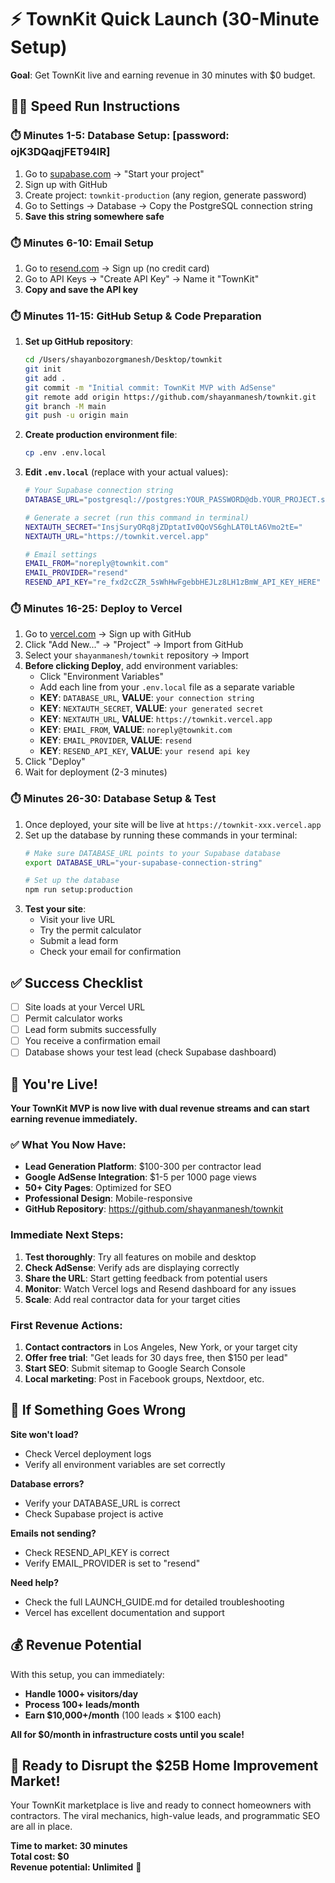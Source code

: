 # ⚡ TownKit Quick Launch (30-Minute Setup)

**Goal**: Get TownKit live and earning revenue in 30 minutes with $0 budget.

## 🏃‍♂️ Speed Run Instructions

### ⏱️ Minutes 1-5: Database Setup: [password: ojK3DQaqjFET94IR]
1. Go to [supabase.com](https://supabase.com) → "Start your project"
2. Sign up with GitHub
3. Create project: `townkit-production` (any region, generate password)
4. Go to Settings → Database → Copy the PostgreSQL connection string
5. **Save this string somewhere safe**

### ⏱️ Minutes 6-10: Email Setup  
1. Go to [resend.com](https://resend.com) → Sign up (no credit card)
2. Go to API Keys → "Create API Key" → Name it "TownKit"
3. **Copy and save the API key**

### ⏱️ Minutes 11-15: GitHub Setup & Code Preparation
1. **Set up GitHub repository**:
   ```bash
   cd /Users/shayanbozorgmanesh/Desktop/townkit
   git init
   git add .
   git commit -m "Initial commit: TownKit MVP with AdSense"
   git remote add origin https://github.com/shayanmanesh/townkit.git
   git branch -M main
   git push -u origin main
   ```

2. **Create production environment file**:
   ```bash
   cp .env .env.local
   ```

3. **Edit `.env.local`** (replace with your actual values):
   ```bash
   # Your Supabase connection string
   DATABASE_URL="postgresql://postgres:YOUR_PASSWORD@db.YOUR_PROJECT.supabase.co:5432/postgres"
   
   # Generate a secret (run this command in terminal)
   NEXTAUTH_SECRET="InsjSuryORq8jZDptatIv0QoVS6ghLAT0LtA6Vmo2tE="
   NEXTAUTH_URL="https://townkit.vercel.app"
   
   # Email settings
   EMAIL_FROM="noreply@townkit.com"
   EMAIL_PROVIDER="resend"
   RESEND_API_KEY="re_fxd2cCZR_5sWhHwFgebbHEJLz8LH1zBmW_API_KEY_HERE"
   ```

### ⏱️ Minutes 16-25: Deploy to Vercel
1. Go to [vercel.com](https://vercel.com) → Sign up with GitHub
2. Click "Add New..." → "Project" → Import from GitHub
3. Select your `shayanmanesh/townkit` repository → Import
4. **Before clicking Deploy**, add environment variables:
   - Click "Environment Variables"
   - Add each line from your `.env.local` file as a separate variable
   - **KEY**: `DATABASE_URL`, **VALUE**: `your connection string`
   - **KEY**: `NEXTAUTH_SECRET`, **VALUE**: `your generated secret`
   - **KEY**: `NEXTAUTH_URL`, **VALUE**: `https://townkit.vercel.app`
   - **KEY**: `EMAIL_FROM`, **VALUE**: `noreply@townkit.com`
   - **KEY**: `EMAIL_PROVIDER`, **VALUE**: `resend`
   - **KEY**: `RESEND_API_KEY`, **VALUE**: `your resend api key`
5. Click "Deploy"
6. Wait for deployment (2-3 minutes)

### ⏱️ Minutes 26-30: Database Setup & Test
1. Once deployed, your site will be live at `https://townkit-xxx.vercel.app`
2. Set up the database by running these commands in your terminal:
   ```bash
   # Make sure DATABASE_URL points to your Supabase database
   export DATABASE_URL="your-supabase-connection-string"
   
   # Set up the database
   npm run setup:production
   ```
3. **Test your site**:
   - Visit your live URL
   - Try the permit calculator
   - Submit a lead form
   - Check your email for confirmation

## ✅ Success Checklist
- [ ] Site loads at your Vercel URL
- [ ] Permit calculator works
- [ ] Lead form submits successfully  
- [ ] You receive a confirmation email
- [ ] Database shows your test lead (check Supabase dashboard)

## 🎯 You're Live!

**Your TownKit MVP is now live with dual revenue streams and can start earning revenue immediately.**

### ✅ What You Now Have:
- **Lead Generation Platform**: $100-300 per contractor lead
- **Google AdSense Integration**: $1-5 per 1000 page views  
- **50+ City Pages**: Optimized for SEO
- **Professional Design**: Mobile-responsive
- **GitHub Repository**: https://github.com/shayanmanesh/townkit

### Immediate Next Steps:
1. **Test thoroughly**: Try all features on mobile and desktop
2. **Check AdSense**: Verify ads are displaying correctly
3. **Share the URL**: Start getting feedback from potential users
4. **Monitor**: Watch Vercel logs and Resend dashboard for any issues
5. **Scale**: Add real contractor data for your target cities

### First Revenue Actions:
1. **Contact contractors** in Los Angeles, New York, or your target city
2. **Offer free trial**: "Get leads for 30 days free, then $150 per lead"
3. **Start SEO**: Submit sitemap to Google Search Console
4. **Local marketing**: Post in Facebook groups, Nextdoor, etc.

## 🚨 If Something Goes Wrong

**Site won't load?**
- Check Vercel deployment logs
- Verify all environment variables are set correctly

**Database errors?**
- Verify your DATABASE_URL is correct
- Check Supabase project is active

**Emails not sending?**
- Check RESEND_API_KEY is correct
- Verify EMAIL_PROVIDER is set to "resend"

**Need help?**
- Check the full LAUNCH_GUIDE.md for detailed troubleshooting
- Vercel has excellent documentation and support

## 💰 Revenue Potential

With this setup, you can immediately:
- **Handle 1000+ visitors/day** 
- **Process 100+ leads/month**
- **Earn $10,000+/month** (100 leads × $100 each)

**All for $0/month in infrastructure costs until you scale!**

## 🚀 Ready to Disrupt the $25B Home Improvement Market!

Your TownKit marketplace is live and ready to connect homeowners with contractors. The viral mechanics, high-value leads, and programmatic SEO are all in place.

**Time to market: 30 minutes**  
**Total cost: $0**  
**Revenue potential: Unlimited** 🚀